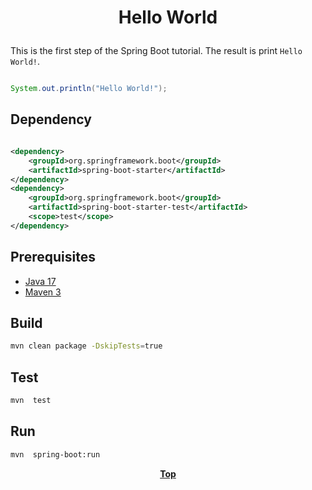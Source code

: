 # <p align="center">Hello World</p>

This is the first step of the Spring Boot tutorial. The result is print `Hello World!`.

```java

System.out.println("Hello World!");

```

## Dependency
```xml

<dependency>
    <groupId>org.springframework.boot</groupId>
    <artifactId>spring-boot-starter</artifactId>
</dependency>
<dependency>
    <groupId>org.springframework.boot</groupId>
    <artifactId>spring-boot-starter-test</artifactId>
    <scope>test</scope>
</dependency>
```

## Prerequisites

* [Java 17](https://www.oracle.com/de/java/technologies/downloads/)
* [Maven 3](https://maven.apache.org/index.html)

## Build

```bash
mvn clean package -DskipTests=true
```

## Test

```bash
mvn  test
```

## Run

```bash
mvn  spring-boot:run
```

**<p align="center">[Top](#hello-world)</p>**